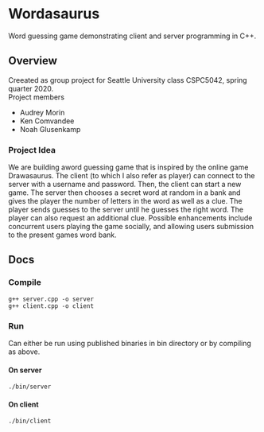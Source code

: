# Wordasaurus
Word guessing game demonstrating client and server programming in C++.  

## Overview
Creeated as group project for Seattle University class CSPC5042, spring quarter 2020.  
Project members
- Audrey Morin
- Ken Comvandee
- Noah Glusenkamp

### Project Idea
We are building aword guessing game that is inspired by the online game Drawasaurus. The client (to which I also refer as player) can connect to the server with a username and password. Then, the client can start a new game. The server then chooses a secret word at random in a bank and gives the player the number of letters in the word as well as a clue. The player sends guesses to the server until he guesses the right word. The player can also request an additional clue. Possible enhancements include concurrent users playing the game socially, and allowing users submission to the present games word bank.

## Docs
### Compile
```
g++ server.cpp -o server 
g++ client.cpp -o client
```

### Run
Can either be run using published binaries in bin directory or by compiling as above.
#### On server
```
./bin/server
```
#### On client
```
./bin/client
```